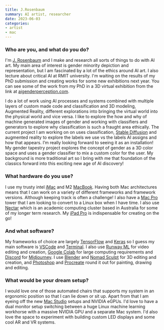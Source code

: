 ```yaml
---
title: J.Rosenbaum
summary: AI artist, researcher
date: 2023-06-03
categories:
- artist
- mac
---
```


### Who are you, and what do you do?

I'm [J. Rosenbaum](https://www.jrosenbaum.com.au/ "J's website.") and I make and research all sorts of things to do with AI art. My main area of interest is gender minority depiction and representation, but I am fascinated by a lot of the ethics around AI art. I also lecture about critical AI at RMIT university. I'm waiting on the results of my PhD submission and creating works for some new exhibitions next year. You can see some of the work from my PhD in a 3D virtual exhibition from the link at [aigenderperception.com](https://aigenderperception.com/ "J's AI and gender project.").

I do a lot of work using AI processes and systems combined with multiple layers of custom made code and classification and 3D modeling, Augmented Reality, different explorations into bringing the virtual world into the physical world and vice versa. I like to explore the how and why of machine generated images of gender and working with classifiers and generators to explore why classification is such a fraught area ethically. The current project I am working on on uses classification, [Stable Diffusion][stable-diffusion] and augmented reality to explore the labels we use vs the labels AI assigns and how that appears. I’m really looking forward to seeing it as an installation! My gender tapestry project explores the concept of gender as a 3D color space and uses a gender classifier to mix a custom color for the user. My background is more traditional art so I bring with me that foundation of the classics forward into this exciting new age of AI discovery!

### What hardware do you use?

I use my trusty intel [iMac][] and M2 [MacBook][]. Having both Mac architectures means that I can work on a variety of different frameworks and framework versions. Although keeping track is often a challenge! I also have a [Mac Pro][mac-pro] tower that I am looking to convert to a Linux box when I have time. I also use [Nectar][nectar-research-cloud] which is an academic computing cluster based in Australia for some of my longer term research. My [iPad Pro][ipad-pro] is indispensable for creating on the go!

### And what software?

My frameworks of choice are largely [TensorFlow][] and [Keras][] so I guess my main software is [VSCode][visual-studio-code] and [Terminal][]. I also use [Runway ML][runway-ml] for video editing and creation, [Google Colab][google-colab] for large computing requirements and [Discord][] for [Midjourney][]. I use [Blender][] and [Nomad Sculpt][nomad-sculpt] for 3D editing and creation, and [Photoshop][] and [Procreate][procreate-ios] round it out for painting, drawing and editing.

### What would be your dream setup?

I would love one of those automated chairs that supports my system in an ergonomic position so that I can lie down or sit up. Apart from that I am eyeing off the new [Mac Studio][mac-studio] setups and NVIDIA eGPUs. I'd love to have a dual monitor setup switching between a huge Linux machine learning workhorse with a massive NVIDIA GPU and a separate Mac system. I'd also love the space to experiment with building custom LED displays and some cool AR and VR systems.

[blender]: https://www.blender.org/ "A free, open-source 3D renderer."
[discord]: https://discordapp.com/ "A voice and text chat service."
[google-colab]: http://web.archive.org/web/20221206023109/https://colab.research.google.com/notebooks/welcome.ipynb "A hosted Jupyter notebook that runs online."
[imac]: https://www.apple.com/imac/ "An all-in-one computer."
[ipad-pro]: https://en.wikipedia.org/wiki/IPad_Pro "An iOS tablet."
[keras]: https://en.wikipedia.org/wiki/Keras "A Python library for interacting with TensorFlow."
[mac-pro]: https://www.apple.com/mac-pro/ "The Intel-based Mac tower computer."
[mac-studio]: https://en.wikipedia.org/wiki/Mac_Studio "A small form factor computer."
[macbook]: https://en.wikipedia.org/wiki/MacBook "A laptop."
[midjourney]: https://en.wikipedia.org/wiki/Midjourney "A service for creating artworks via text prompts."
[nectar-research-cloud]: https://ardc.edu.au/services/ardc-nectar-research-cloud/ "A large-scale research service."
[nomad-sculpt]: https://nomadsculpt.com/ "3D sculpting software for mobile devices."
[photoshop]: https://www.adobe.com/products/photoshop.html "A bitmap image editor."
[procreate-ios]: https://itunes.apple.com/us/app/procreate/id425073498 "A powerful illustration app."
[runway-ml]: https://runwayml.com/ "A machine learning prototyping tool."
[stable-diffusion]: https://en.wikipedia.org/wiki/Stable_Diffusion "Software to generate images via text prompts"
[tensorflow]: https://www.tensorflow.org/ "An open souce machine learning library."
[terminal]: https://en.wikipedia.org/wiki/Terminal_(OS_X) "A console application included with Mac OS X."
[visual-studio-code]: https://code.visualstudio.com/ "A development IDE."
